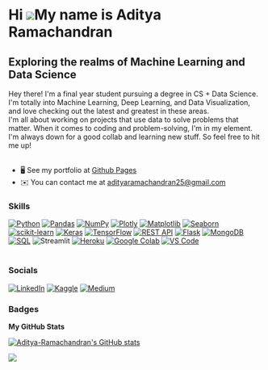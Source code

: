 Hi ![](https://user-images.githubusercontent.com/18350557/176309783-0785949b-9127-417c-8b55-ab5a4333674e.gif)My name is Aditya Ramachandran
===========================================================================================================================================

Exploring the realms of Machine Learning and Data Science
---------------------------------------------------------

Hey there! I'm a final year student pursuing a degree in CS + Data Science. I'm totally into Machine Learning, Deep Learning, and Data Visualization, and love checking out the latest and greatest in these areas. <br>
I'm all about working on projects that use data to solve problems that matter. When it comes to coding and problem-solving, I'm in my element. <br>
I'm always down for a good collab and learning new stuff. So feel free to hit me up!
<br>
<br> 
* 🖥️  See my portfolio at [Github Pages](https://https://aditya-ramachandran.github.io/)
* ✉️  You can contact me at [adityaramachandran25@gmail.com](mailto:adityaramachandran25@gmail.com)

### Skills

<p align="left">

<a href="https://www.python.org/" target="_blank" rel="noreferrer"><img src="https://img.shields.io/badge/-Python-3776AB?logo=python&logoColor=white&style=for-the-badge" alt="Python" /></a>
<a href="https://pandas.pydata.org/" target="_blank" rel="noreferrer"><img src="https://img.shields.io/badge/-Pandas-150458?logo=pandas&logoColor=white&style=for-the-badge" alt="Pandas" /></a>
<a href="https://numpy.org/" target="_blank" rel="noreferrer"><img src="https://img.shields.io/badge/-NumPy-013243?logo=numpy&logoColor=white&style=for-the-badge" alt="NumPy" /></a>
<a href="https://plotly.com/" target="_blank" rel="noreferrer"><img src="https://img.shields.io/badge/-Plotly-3F4F75?logo=plotly&logoColor=white&style=for-the-badge" alt="Plotly" /></a>
<a href="https://matplotlib.org/" target="_blank" rel="noreferrer"><img src="https://img.shields.io/badge/-Matplotlib-11557C?logo=matplotlib&logoColor=white&style=for-the-badge" alt="Matplotlib" /></a> 
<a href="https://seaborn.pydata.org/" target="_blank" rel="noreferrer"><img src="https://img.shields.io/badge/-Seaborn-3776AB?logo=seaborn&logoColor=white&style=for-the-badge" alt="Seaborn" /></a> 
 <a href="https://scikit-learn.org/" target="_blank" rel="noreferrer"><img src="https://img.shields.io/badge/-scikit--learn-F7931E?logo=scikit-learn&logoColor=white&style=for-the-badge" alt="scikit-learn" /></a>
<a href="https://keras.io/" target="_blank" rel="noreferrer"><img src="https://img.shields.io/badge/-Keras-D00000?logo=keras&logoColor=white&style=for-the-badge" alt="Keras" /></a>
<a href="https://www.tensorflow.org/" target="_blank" rel="noreferrer"><img src="https://img.shields.io/badge/-TensorFlow-FF6F00?logo=tensorflow&logoColor=white&style=for-the-badge" alt="TensorFlow" /></a> 
<a href="https://restfulapi.net/" target="_blank" rel="noreferrer"><img src="https://img.shields.io/badge/-REST%20API-2E2E2E?logo=json&logoColor=white&style=for-the-badge" alt="REST API" /></a>
<a href="https://flask.palletsprojects.com/" target="_blank" rel="noreferrer"><img src="https://img.shields.io/badge/-Flask-000000?logo=flask&logoColor=white&style=for-the-badge" alt="Flask" /></a> 
<a href="https://www.mongodb.com/" target="_blank" rel="noreferrer"><img src="https://img.shields.io/badge/-MongoDB-47A248?logo=mongodb&logoColor=white&style=for-the-badge" alt="MongoDB" /></a>
<a href="https://en.wikipedia.org/wiki/SQL" target="_blank" rel="noreferrer"><img src="https://img.shields.io/badge/-SQL-CC2927?logo=postgresql&logoColor=white&style=for-the-badge" alt="SQL" /></a>
<img alt="Streamlit" src="https://img.shields.io/badge/-Streamlit-FF4B4B?style=for-the-badge&logo=streamlit&logoColor=white" />
<a href="https://www.heroku.com/" target="_blank" rel="noreferrer"><img src="https://img.shields.io/badge/-Heroku-430098?logo=heroku&logoColor=white&style=for-the-badge" alt="Heroku" /></a>
 <a href="https://colab.research.google.com/" target="_blank" rel="noreferrer"><img src="https://img.shields.io/badge/-Google%20Colab-F9AB00?logo=google-colab&logoColor=white&style=for-the-badge" alt="Google Colab" /></a>
<a href="https://code.visualstudio.com/" target="_blank" rel="noreferrer"><img src="https://img.shields.io/badge/-VS%20Code-007ACC?logo=visual-studio-code&logoColor=white&style=for-the-badge" alt="VS Code" /></a>
<br> <br>






</p>

### Socials


<p align="left"><a href="https://www.linkedin.com/in/aditya-ramachandran-27b2ab24a/" target="_blank" rel="noreferrer"><img src="https://img.shields.io/badge/-LinkedIn-0077B5?logo=linkedin&logoColor=white&style=for-the-badge" alt="LinkedIn" /></a>
<a href="https://www.kaggle.com/adityaramachandran27" target="_blank" rel="noreferrer"><img src="https://img.shields.io/badge/-Kaggle-20BEFF?logo=kaggle&logoColor=white&style=for-the-badge" alt="Kaggle" /></a>
<a href="https:///www.medium.com/@adityaramachandran25" target="_blank" rel="noreferrer"><img src="https://img.shields.io/badge/-Medium-12100E?logo=medium&logoColor=white&style=for-the-badge" alt="Medium" /></a></p>


### Badges

<b>My GitHub Stats</b>

<a href="http://www.github.com/Aditya-Ramachandran"><img src="https://github-readme-stats.vercel.app/api?username=Aditya-Ramachandran&show_icons=true&hide=&count_private=true&title_color=f97316&text_color=ffffff&icon_color=a855f7&bg_color=1c1917&hide_border=true&show_icons=true" alt="Aditya-Ramachandran's GitHub stats" /></a>

<a href="http://www.github.com/Aditya-Ramachandran"><img src="https://github-readme-streak-stats.herokuapp.com/?user=Aditya-Ramachandran&stroke=ffffff&background=1c1917&ring=f97316&fire=f97316&currStreakNum=ffffff&currStreakLabel=f97316&sideNums=ffffff&sideLabels=ffffff&dates=ffffff&hide_border=true" /></a>


